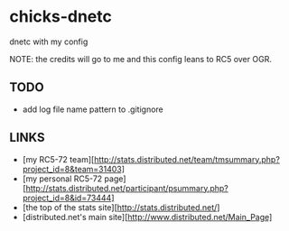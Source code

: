 chicks-dnetc
============

dnetc with my config

NOTE: the credits will go to me and this config leans to RC5 over OGR.

TODO
----

* add log file name pattern to .gitignore

LINKS
-----

* [my RC5-72 team][http://stats.distributed.net/team/tmsummary.php?project_id=8&team=31403]
* [my personal RC5-72 page][http://stats.distributed.net/participant/psummary.php?project_id=8&id=73444]
* [the top of the stats site][http://stats.distributed.net/]
* [distributed.net's main site][http://www.distributed.net/Main_Page]

